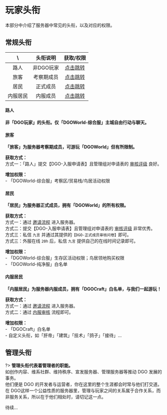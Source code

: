 <!-- information/rules -->

# 玩家头衔

本部分中介绍了服务器中常见的头衔，以及对应的权限。



## 常规头衔

| \      | 头衔说明 | 获取/权限 |
| :---:  | :---:    | :---:    |
| 路人   | 非DGO玩家 | [点击跳转](information/playerTitle?id=路人)  |
| 旅客   | 考察期成员 | [点击跳转](information/playerTitle?id=旅客)  |
| 居民   |  正式成员  | [点击跳转](information/playerTitle?id=居民)  |
|内服居民|  内服成员  | [点击跳转](information/playerTitle?id=内服居民)  |



#### 路人

 **非「DGO玩家」的头衔。仅「DGOWorld-综合服」主城自由行动与聊天。** 



#### 旅客

 **「旅客」为服务器考察期成员，可游玩「DGOWorld」但有所限制。** 

 **获取方式：** <br/>
    方式一：「路人」提交【DGO-入服申请表】且管理组对申请表的 [审核评级](guide/apply/reviewScore) 良好。

 **增加权限：** <br/>
    - 「DGOWorld-综合服」考察区/贸易栈/鸟居活动权限



#### 居民

 **「居民」为服务器正式成员，拥有「DGOWorld」的所有权限。** 

 **获取方式：** <br/>
    方式一：通过 [邀请流程](guide/apply?id=邀请流程) 进入服务器。<br/>
    方式二：提交【DGO-入服申请表】且管理组对申请表的 [审核评级](guide/apply/reviewScore) 非常优秀。<br/>
    方式三：私信 `九言` 并通过其提供的`【DGO-正式成员审核问卷】`即可。<br/>
    方式三：外服在线 `20h` 后，私信 `九言` 提供自己的在线时间记录即可。

 **增加权限：** <br/>
    - 「DGOWorld-综合服」生存区活动权限；鸟居领地购买权限<br/>
    - 「DGOWorld-纯净服」白名单



#### 内服居民

 **「内服居民」为服务器内服成员，拥有「DGOCraft」白名单，与我们一起游玩！** 

 **获取方式：** <br/>
    方式一：通过 [邀请流程](guide/apply?id=邀请流程) 进入服务器。<br/>
    方式二：通过 [内服审核](guide/apply/MainResident) 流程即可。

 **增加权限：** <br/>
    - 「DGOCraft」白名单<br/>
    - 自定义头衔，如「肝帝」「建筑」「技术」「鸽子」「接待」...



## 管理头衔

?> **管理头衔代表着管理者的职能。** <br/>
如创作内容、维系社群、维持秩序、宣发服务器、管理服务器等推动 DGO 发展的事务。<br/>
他们便是 DGO 的开发者与运营者，你在这里的整个生涯都会时常与他们打交道。<br/>
在 DGO这样一个公益性质的服务器里，管理与玩家之间的关系属于合作关系，而非服务关系，所以在于他们相处时，请切记这一点。

待续...